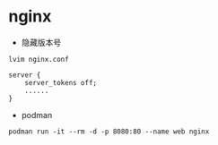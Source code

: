 # nginx

- 隐藏版本号
```shell
lvim nginx.conf

server {
    server_tokens off; 
    ......
}
```

- podman
```shell
podman run -it --rm -d -p 8080:80 --name web nginx
```
